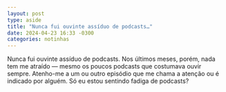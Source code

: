 ```yaml
---
layout: post
type: aside
title: "Nunca fui ouvinte assíduo de podcasts…"
date: 2024-04-23 16:33 -0300
categories: notinhas
---
```

Nunca fui ouvinte assíduo de podcasts. Nos últimos meses, porém, nada tem me atraído — mesmo os poucos podcasts que costumava ouvir sempre. Atenho-me a um ou outro episódio que me chama a atenção ou é indicado por alguém. Só eu estou sentindo fadiga de podcasts?